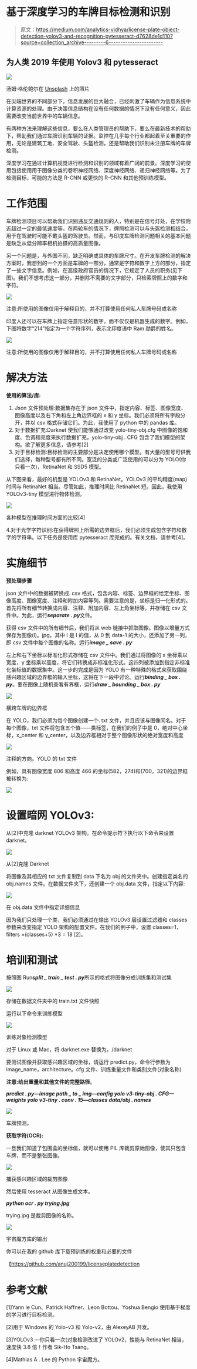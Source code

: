 # 基于深度学习的车牌目标检测和识别

> 原文：<https://medium.com/analytics-vidhya/license-plate-object-detection-yolov3-and-recognition-pytesseract-d7628de1d110?source=collection_archive---------6----------------------->

## 为人类 2019 年使用 Yolov3 和 pytesseract

![](img/f8b049dd59dc0f4812985685bc037083.png)

汤姆·格伦鲍尔在 [Unsplash](https://unsplash.com?utm_source=medium&utm_medium=referral) 上的照片

在尖端世界的不同部分下，信息发展的巨大融合，已经刺激了车辆作为信息系统中计算资源的处理。由于决策信息结构在没有任何数据的情况下没有任何意义，因此需要改变当前世界中的车辆信息。

有两种方法来理解这些信息，要么在人类管理员的帮助下，要么在最新技术的帮助下，帮助我们通过车牌识别车辆的证据。监控在几乎每个行业都起着至关重要的作用，无论是建筑工地、安全驾驶、头盔检测，还是帮助我们识别未注册车牌的车牌检测。

深度学习在通过计算机视觉进行检测和识别的领域有着广阔的前景。深度学习的使用包括使用用于图像分类的卷积神经网络、深度神经网络、递归神经网络等。为了检测目标，可能的方法是 R-CNN 或更快的 R-CNN 和其他预训练模型。

# **工作范围**

车牌检测项目可以帮助我们识别违反交通规则的人，特别是在信号灯处，在学校附近超过一定的最低速度等。在两轮车的情况下，牌照检测可以与头盔检测相结合，用于在驾驶时可能不戴头盔的驾驶员。然而，与印度车牌检测问题相关的基本问题是缺乏从低分辨率相机拍摄的高质量图像。

另一个问题是，与外国不同，缺乏明确或具体的车牌尺寸。在开发车牌检测的解决方案时，我想到的一个方面是车牌的一部分，通常是字符和数字上方的部分，指定了一些文字信息。例如，在高级政府官员的情况下，它规定了人员的职务(见下图)。我们不想考虑这一部分，并删除不需要的文字部分，只检索牌照上的数字和字符。

![](img/17f0a78a4bf0f3ac7383af1cfd015ebf.png)

注意:所使用的图像仅用于解释目的，并不打算使用任何私人车牌号码或名称

印度人还可以在车牌上指定任意形状的数字，而不仅仅是机器生成的数字。例如，下图将数字“214”指定为一个字符序列，表示北印度语中 Ram 勋爵的姓名。

![](img/9f2fc966f320e1662b353f5121e07a1f.png)

注意:所使用的图像仅用于解释目的，并不打算使用任何私人车牌号码或名称

# **解决方法**

**使用的算法/库:**

1.  Json 文件预处理:数据集存在于 json 文件中，指定内容、标签、图像宽度、图像高度以及右下角和左上角边界框的 x 和 y 坐标。我们必须将所有字段分开，并以 csv 格式存储它们。为此，我使用了 python 中的 pandas 库。
2.  对于数据扩充:Darknet 使我们能够通过改变 yolo-tiny-obj.cfg 中图像的饱和度、色调和亮度来执行数据扩充，yolo-tiny-obj . CFG 包含了我们模型的架构。欲了解更多信息，请参考[2]
3.  对于目标检测:目标检测的主要部分是决定使用哪个模型。有大量的型号可供我们选择，每种型号都有所不同。宽泛的分类或广泛使用的可以分为 YOLO(你只看一次)，RetinaNet 和 SSD5 模型。

从下图来看，最好的机型是 YOLOv3 和 RetinaNet。YOLOv3 的平均精度(map)时间与 RetinaNet 相当。尽管如此，推理时间比 RetinaNet 短。因此，我使用 YOLOv3-tiny 模型进行物体检测。

![](img/cbaed9a3fddca9183430144ff97699ee.png)

各种模型在推理时间方面的比较[4]

4.对于光学字符识别:在获得牌照上所需的边界框后，我们必须生成包含字符和数字的字符串。以下任务是使用库 pytesseract 库完成的。有关文档，请参考[4]。

# 实施细节

**预处理步骤**

json 文件中的数据被转换成. csv 格式，包含内容、标签、边界框的给定坐标、图像高度、图像宽度、注释和附加内容等列。需要注意的是，坐标是归一化形式的。首先将所有细节转换成内容、注释、附加内容、左上角坐标等，并存储在 csv 文件中。为此，运行***separate . py***文件。

获得 csv 文件中的所有细节后，我们将从 web 链接中抓取图像。图像以增量方式保存为图像(I)。jpg，其中 I 是 I 的值，从 0 到 data-1 的大小，还添加了另一列，即 csv 文件中每个图像的名称。运行***image _ save . py***

左上和右下坐标以标准化形式存储在 csv 文件中。我们通过将图像的 x 坐标乘以宽度，y 坐标乘以高度，将它们转换成非标准化形式。这四列被添加到指定非标准化坐标值的数据集中。这一步的完成是因为 YOLO 有一种特殊的格式来获取围绕感兴趣区域的边界框的输入坐标，这将在下一段中讨论。运行***binding _ box . py***。要在图像上随机查看有界框，运行***draw _ bounding _ box . py***

![](img/84df7387355daf1d8839ed006c85649c.png)

横跨车牌的边界框

在 YOLO，我们必须为每个图像创建一个. txt 文件，并且应该与图像同名。对于每个图像，txt 文件将包含五个值——类标签，在我们的例子中是 0，绝对中心坐标，x_center 和 y_center，以及边界框相对于整个图像形状的绝对宽度和高度

![](img/1df73ade4ae8ffe6d61b9c5937b42784.png)

注释的方向。YOLO 的 txt 文件

例如，具有图像宽度 806 和高度 466 的坐标(582，274)和(700，321)的边界框被转换为:

![](img/4e856cb85ce267b3aeb57a5071591b54.png)

# 设置暗网 YOLOv3:

从[2]中克隆 darknet YOLOv3 架构。在命令提示符下执行以下命令来设置 darknet。

![](img/d6bcfa9386fd04e3c5dcc16192c261b4.png)

从[2]克隆 Darknet

将图像及其相应的 txt 文件复制到 data 下名为 obj 的文件夹中。创建指定类名的 obj.names 文件。在数据文件夹下，还创建一个 obj.data 文件，指定以下内容:

![](img/9a856b72cdd0bbf5f322ee56bf844858.png)

在 obj.data 文件中指定详细信息

因为我们只处理一个类，我们必须通过在输出 YOLOv3 层设置过滤器和 classes 参数来改变指定 YOLO 架构的配置文件。在我们的例子中，设置 classes=1，filters =(classes+5) *3 = 18 [2]。

# 培训和测试

按照图 Run***split _ train _ test . py***所示的格式将图像分成训练集和测试集

![](img/de23e55ab926f8180bb290f02dc83839.png)

存储在数据文件夹中的 train.txt 文件快照

运行以下命令来训练模型

![](img/52fc305ed7430d30438035d7d22fb9a4.png)

训练对象检测模型

对于 Linux 或 Mac，将 darknet.exe 替换为。/darknet

要测试图像并获取感兴趣区域的坐标，请运行 predict.py，命令行参数为 image_name，architecture。cfg 文件、训练重量文件和类别文件(对象名称)

**注意:给出重量和其他文件的完整路径**。

***predict . py—image path _ to _ img—config yolo v3-tiny-obj . CFG—weights yolo v3-tiny . conv . 15—classes data/obj . names***

![](img/124fe5aa4d064ab76efe53418b02e210.png)

车牌预测。

**获取字符(OCR):**

一旦我们知道了包围盒的坐标值，就可以使用 PIL 库裁剪原始图像，使其只包含车牌，而不是整张图像。

![](img/8da46edaab2bf6aae38844a5b690ca0d.png)

捕获感兴趣区域的裁剪图像

然后使用 tesseract 从图像生成文本。

***python ocr . py trying.jpg***

trying.jpg 是裁剪图像的名称。

![](img/24a6a6d45384732f58dc2f8daa3759e5.png)

宇宙魔方库的输出

你可以在我的 github 库下载预训练的权重和必要的文件

【https://github.com/anuj200199/licenseplatedetection 

# **参考文献**

[1]Yann le Cun、Patrick Haffner、Leon Bottou、Yoshua Bengio 使用基于梯度的学习进行目标检测。

[2]用于 Windows 的 Yolo-v3 和 Yolo-v2，由 AlexeyAB 开发。

[3]YOLOv3 —你只看一次(对象检测改进了 YOLOv2，性能与 RetinaNet 相当，速度快 3.8 倍！作者 Sik-Ho Tsang。

[4]Mathias A . Lee 的 Python 宇宙魔方。